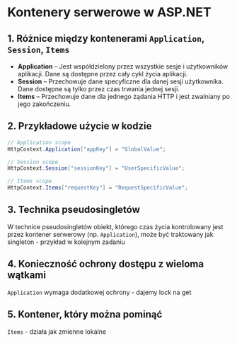 # Kontenery serwerowe w ASP.NET

## 1. Różnice między kontenerami `Application`, `Session`, `Items`
- **Application** – Jest współdzielony przez wszystkie sesje i użytkowników aplikacji. Dane są dostępne przez cały cykl życia aplikacji.
- **Session** – Przechowuje dane specyficzne dla danej sesji użytkownika. Dane dostępne są tylko przez czas trwania jednej sesji.
- **Items** – Przechowuje dane dla jednego żądania HTTP i jest zwalniany po jego zakończeniu.

## 2. Przykładowe użycie w kodzie

```csharp
// Application scope
HttpContext.Application["appKey"] = "GlobalValue";

// Session scope
HttpContext.Session["sessionKey"] = "UserSpecificValue";

// Items scope
HttpContext.Items["requestKey"] = "RequestSpecificValue";

```
## 3. Technika pseudosingletów
W technice pseudosingletów obiekt, którego czas życia kontrolowany jest przez kontener serwerowy (np. `Application`), może być traktowany jak singleton - przykład w kolejnym zadaniu

## 4. Konieczność ochrony dostępu z wieloma wątkami
`Application` wymaga dodatkowej ochrony - dajemy lock na get

## 5. Kontener, który można pominąć
`Items` - działa jak zmienne lokalne
